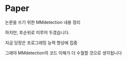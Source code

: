# Paper
논문을 쓰기 위한 MMdetection 내용 정리 

하지만, 후순위로 미루어 두겠습니다. 

지금 당장은 프로그래밍 능력 향상에 집중 

그래야 MMdetection의 코드 이해가 더 수월할 것으로 생각됩니다
